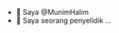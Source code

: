 - 👋 Saya @MunimHalim
- 👀 Saya seorang penyelidik ...

<!---
MunimHalim/MunimHalim is a ✨ special ✨ repository because its `README.md` (this file) appears on your GitHub profile.
You can click the Preview link to take a look at your changes.
--->
